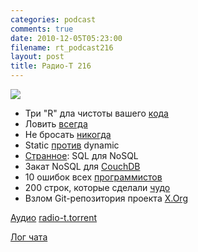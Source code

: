 ```yaml
---
categories: podcast
comments: true
date: 2010-12-05T05:23:00
filename: rt_podcast216
layout: post
title: Радио-Т 216
---
```


![](https://radio-t.com/images/radio-t/rt216.jpg)

- Три "R" дла чистоты вашего [кода](http://agile.dzone.com/news/three-rs-clean-code)
- Ловить [всегда](http://www.theregister.co.uk/2006/01/11/exception_handling/)
- Не бросать [никогда](http://www.i-programmer.info/professional-programmer/i-programmer/1547-no-exceptions-ever.html)
- Static [против](http://www.johndcook.com/blog/2010/12/01/static-versus-dynamic-typing/) dynamic
- [Странное](http://thediscoblog.com/2010/12/01/sql-for-the-nosql/): SQL для NoSQL
- Закат NoSQL для [CouchDB](http://www.readwriteweb.com/cloud/2010/11/the-end-of-nosql.php)
- 10 ошибок всех [программистов](http://www.techradar.com/news/software/applications/10-mistakes-every-programmer-makes-909424)
- 200 строк, которые сделали [чудо](http://www.phoronix.com/scan.php?page=article&item=linux_2637_video&num=1)
- Взлом Git-репозитория проекта [X.Org](http://www.opennet.ru/opennews/art.shtml?num=28745)

[Аудио](http://archive.rucast.net/radio-t/media/rt_podcast216.mp3)
[radio-t.torrent](http://www.radio-t.com/torrents/rt_podcast216.mp3.torrent)

[Лог чата](http://chat.radio-t.com/logs/radio-t-216.html)
<audio src="http://archive.rucast.net/radio-t/media/rt_podcast216.mp3" preload="none"></audio>
